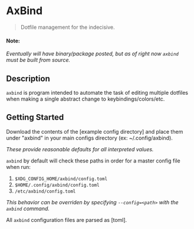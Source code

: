 # AxBind

> Dotfile management for the indecisive.

#### Note:

*Eventually will have binary/package posted, but as of right now `axbind` must be built from source.*

## Description

`axbind` is program intended to automate the task of editing multiple dotfiles when making a single abstract change to keybindings/colors/etc.


## Getting Started

Download the contents of the [example config directory] and place them under "axbind" in your main configs directory (ex: ~/.config/axbind).

*These provide reasonable defaults for all interpreted values.*

`axbind` by default will check these paths in order for a master config file when run:
1. `$XDG_CONFIG_HOME/axbind/config.toml`
2. `$HOME/.config/axbind/config.toml`
3. `/etc/axbind/config.toml`

*This behavior can be overriden by specifying `--config=<path>` with the `axbind` command.*

All `axbind` configuration files are parsed as [toml].



